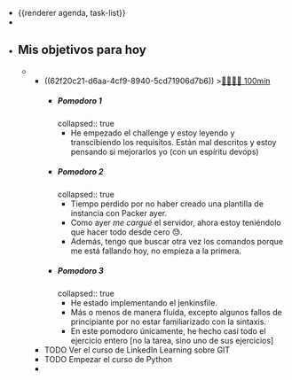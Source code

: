 - {{renderer agenda, task-list}}
-
- ## Mis objetivos para hoy
	-
		- ((62f20c21-d6aa-4cf9-8940-5cd71906d7b6)) >[🍅🍅🍅🍅 100min](#agenda-pomo://?t=f-1660030401043-1500%2Cf-1660032504007-1500%2Cf-1660034479768-1500%2Cf-1660036546169-1500)
			- ##### Pomodoro 1
			  collapsed:: true
				- He empezado el challenge y estoy leyendo y transcibiendo los requisitos. Están mal descritos y estoy pensando si mejorarlos yo (con un espíritu devops)
			- ##### Pomodoro 2
			  collapsed:: true
				- Tiempo perdido por no haber creado una plantilla de instancia con Packer ayer.
				- Como ayer *me cargué* el servidor, ahora estoy teniéndolo que hacer todo desde cero 😓.
				- Además, tengo que buscar otra vez los comandos porque me está fallando hoy, no empieza a la primera.
			- ##### Pomodoro 3
			  collapsed:: true
				- He estado implementando el jenkinsfile.
				- Más o menos de manera fluida, excepto algunos fallos de principiante por no estar familiarizado con la sintaxis.
				- En este pomodoro únicamente, he hecho casi todo el ejercicio entero [no la tarea, sino uno de sus ejercicios]
		- TODO Ver el curso de LinkedIn Learning sobre GIT
		- TODO Empezar el curso de Python
		-
